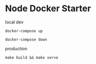 # Node Docker Starter

local dev

`docker-compose up`

`docker-compose down`

production

`make build && make serve`
